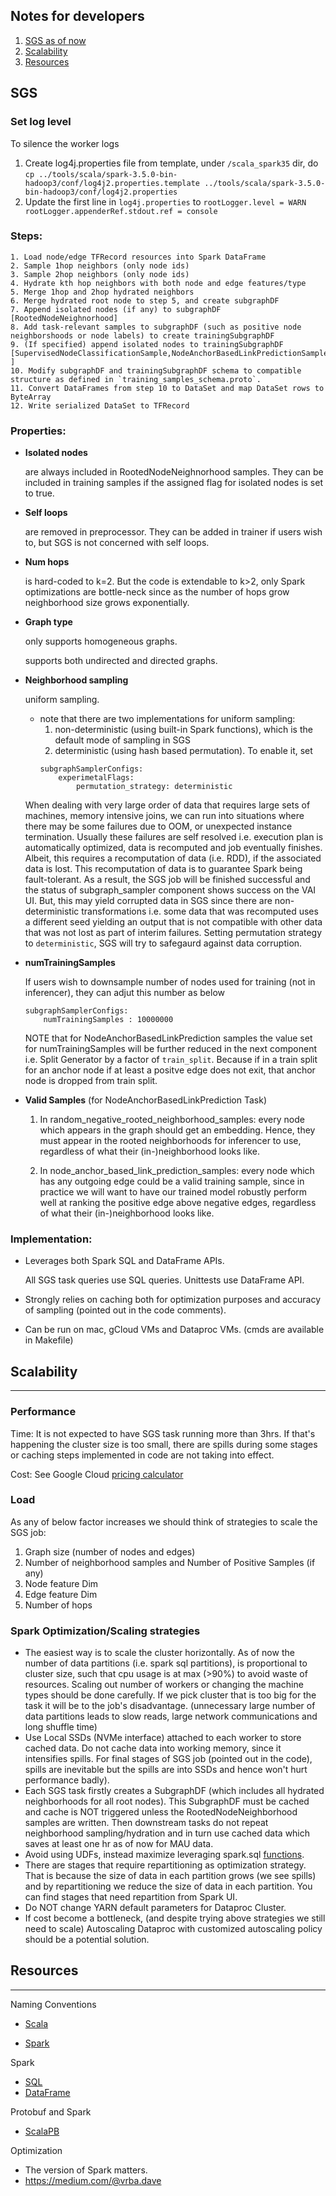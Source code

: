 ## Notes for developers

1. [SGS as of now](#sgs)
1. [Scalability](#scalability)
1. [Resources](#resources)

## SGS

### Set log level

To silence the worker logs

1. Create log4j.properties file from template, under `/scala_spark35` dir, do
   `cp ../tools/scala/spark-3.5.0-bin-hadoop3/conf/log4j2.properties.template ../tools/scala/spark-3.5.0-bin-hadoop3/conf/log4j2.properties`
1. Update the first line in `log4j.properties` to `rootLogger.level = WARN rootLogger.appenderRef.stdout.ref = console`

### Steps:

```
1. Load node/edge TFRecord resources into Spark DataFrame
2. Sample 1hop neighbors (only node ids)
3. Sample 2hop neighbors (only node ids)
4. Hydrate kth hop neighbors with both node and edge features/type
5. Merge 1hop and 2hop hydrated neighbors
6. Merge hydrated root node to step 5, and create subgraphDF
7. Append isolated nodes (if any) to subgraphDF [RootedNodeNeighnorhood]
8. Add task-relevant samples to subgraphDF (such as positive node neighborshoods or node labels) to create trainingSubgraphDF
9. (If specified) append isolated nodes to trainingSubgraphDF [SupervisedNodeClassificationSample,NodeAnchorBasedLinkPredictionSample ]
10. Modify subgraphDF and trainingSubgraphDF schema to compatible structure as defined in `training_samples_schema.proto`.
11. Convert DataFrames from step 10 to DataSet and map DataSet rows to ByteArray
12. Write serialized DataSet to TFRecord
```

### Properties:

- **Isolated nodes**

  are always included in RootedNodeNeighnorhood samples. They can be included in training samples if the assigned flag
  for isolated nodes is set to true.

- **Self loops**

  are removed in preprocessor. They can be added in trainer if users wish to, but SGS is not concerned with self loops.

- **Num hops**

  is hard-coded to k=2. But the code is extendable to k>2, only Spark optimizations are bottle-neck since as the number
  of hops grow neighborhood size grows exponentially.

- **Graph type**

  only supports homogeneous graphs.

  supports both undirected and directed graphs.

- **Neighborhood sampling**

  uniform sampling.

  - note that there are two implementations for uniform sampling:
    1. non-deterministic (using built-in Spark functions), which is the default mode of sampling in SGS
    1. deterministic (using hash based permutation). To enable it, set
    ```
    subgraphSamplerConfigs:
        experimetalFlags:
            permutation_strategy: deterministic
    ```

  When dealing with very large order of data that requires large sets of machines, memory intensive joins, we can run
  into situations where there may be some failures due to OOM, or unexpected instance termination. Usually these
  failures are self resolved i.e. execution plan is automatically optimized, data is recomputed and job eventually
  finishes. Albeit, this requires a recomputation of data (i.e. RDD), if the associated data is lost. This recomputation
  of data is to guarantee Spark being fault-tolerant. As a result, the SGS job will be finished successful and the
  status of subgraph_sampler component shows success on the VAI UI. But, this may yield corrupted data in SGS since
  there are non-deterministic transformations i.e. some data that was recomputed uses a different seed yielding an
  output that is not compatible with other data that was not lost as part of interim failures. Setting permutation
  strategy to `deterministic`, SGS will try to safegaurd against data corruption.

- **numTrainingSamples**

  If users wish to downsample number of nodes used for training (not in inferencer), they can adjut this number as below

  ```
  subgraphSamplerConfigs:
      numTrainingSamples : 10000000
  ```

  NOTE that for NodeAnchorBasedLinkPrediction samples the value set for numTrainingSamples will be further reduced in
  the next component i.e. Split Generator by a factor of `train_split`. Because if in a train split for an anchor node
  if at least a positve edge does not exit, that anchor node is dropped from train split.

- **Valid Samples** (for NodeAnchorBasedLinkPrediction Task)

  1. In random_negative_rooted_neighborhood_samples: every node which appears in the graph should get an embedding.
     Hence, they must appear in the rooted neighborhoods for inferencer to use, regardless of what their
     (in-)neighborhood looks like.

  1. In node_anchor_based_link_prediction_samples: every node which has any outgoing edge could be a valid training
     sample, since in practice we will want to have our trained model robustly perform well at ranking the positive edge
     above negative edges, regardless of what their (in-)neighborhood looks like.

### Implementation:

- Leverages both Spark SQL and DataFrame APIs.

  All SGS task queries use SQL queries. Unittests use DataFrame API.

- Strongly relies on caching both for optimization purposes and accuracy of sampling (pointed out in the code comments).

- Can be run on mac, gCloud VMs and Dataproc VMs. (cmds are available in Makefile)

## Scalability

______________________________________________________________________

### Performance

Time: It is not expected to have SGS task running more than 3hrs. If that's happening the cluster size is too small,
there are spills during some stages or caching steps implemented in code are not taking into effect.

Cost: See Google Cloud [pricing calculator](https://cloud.google.com/products/calculator/#id=)

### Load

As any of below factor increases we should think of strategies to scale the SGS job:

1. Graph size (number of nodes and edges)
1. Number of neighborhood samples and Number of Positive Samples (if any)
1. Node feature Dim
1. Edge feature Dim
1. Number of hops

### Spark Optimization/Scaling strategies

- The easiest way is to scale the cluster horizontally. As of now the number of data partitions (i.e. spark sql
  partitions), is proportional to cluster size, such that cpu usage is at max (>90%) to avoid waste of resources.
  Scaling out number of workers or changing the machine types should be done carefully. If we pick cluster that is too
  big for the task it will be to the job's disadvantage. (unnecessary large number of data partitions leads to slow
  reads, large network communications and long shuffle time)
- Use Local SSDs (NVMe interface) attached to each worker to store cached data. Do not cache data into working memory,
  since it intensifies spills. For final stages of SGS job (pointed out in the code), spills are inevitable but the
  spills are into SSDs and hence won't hurt performance badly).
- Each SGS task firstly creates a SubgraphDF (which includes all hydrated neighborhoods for all root nodes). This
  SubgraphDF must be cached and cache is NOT triggered unless the RootedNodeNeighborhood samples are written. Then
  downstream tasks do not repeat neighborhood sampling/hydration and in turn use cached data which saves at least one hr
  as of now for MAU data.
- Avoid using UDFs, instead maximize leveraging spark.sql
  [functions](https://spark.apache.org/docs/latest/api/scala/org/apache/spark/sql/functions$.html).
- There are stages that require repartitioning as optimization strategy. That is because the size of data in each
  partition grows (we see spills) and by repartitioning we reduce the size of data in each partition. You can find
  stages that need repartition from Spark UI.
- Do NOT change YARN default parameters for Dataproc Cluster.
- If cost become a bottleneck, (and despite trying above strategies we still need to scale) Autoscaling Dataproc with
  customized autoscaling policy should be a potential solution.

## Resources

______________________________________________________________________

Naming Conventions

- [Scala](https://docs.scala-lang.org/style/naming-conventions.html)

- [Spark](https://github.com/databricks/scala-style-guide)

Spark

- [SQL](https://spark.apache.org/docs/latest/sql-ref-functions.html)
- [DataFrame](https://spark.apache.org/docs/latest/api/scala/org/apache/spark/sql/functions$.html)

Protobuf and Spark

- [ScalaPB](https://scalapb.github.io/docs/sparksql/)

Optimization

- The version of Spark matters.
- https://medium.com/@vrba.dave

